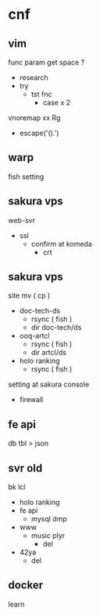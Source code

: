 
# cnf


## vim

func param get space ?
- research
- try
  - tst fnc
    - case x 2


vnoremap xx Rg
- escape('().')


## warp

fish setting


## sakura vps

web-svr
- ssl
  - confirm at komeda
    - crt


## sakura vps

site mv ( cp )
- doc-tech-ds
  - rsync ( fish )
  - dir doc-tech/ds
- ooq-artcl
  - rsync ( fish )
  - dir artcl/ds
- holo ranking
  - rsync ( fish )


setting at sakura console
- firewall


## fe api

db tbl > json


## svr old

bk lcl
- holo ranking
- fe api
  - mysql dmp
- www
  - music plyr
    - del
- 42ya
  - del


## docker

learn



